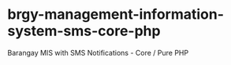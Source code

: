 # brgy-management-information-system-sms-core-php
Barangay MIS with SMS Notifications - Core / Pure PHP
